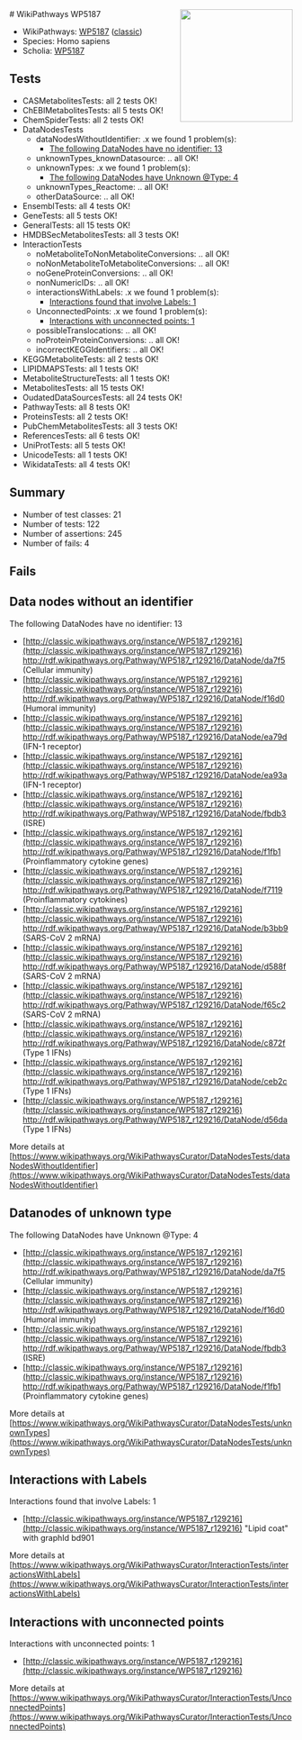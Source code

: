 <img style="float: right; width: 200px" src="https://upload.wikimedia.org/wikipedia/commons/thumb/8/83/Wplogo_with_text_500.png/640px-Wplogo_with_text_500.png" />
# WikiPathways WP5187

* WikiPathways: [WP5187](https://wikipathways.org/pathways/WP5187) ([classic](https://classic.wikipathways.org/instance/WP5187))
* Species: Homo sapiens
* Scholia: [WP5187](https://scholia.toolforge.org/wikipathways/WP5187)
## Tests
* CASMetabolitesTests: all 2 tests OK!
* ChEBIMetabolitesTests: all 5 tests OK!
* ChemSpiderTests: all 2 tests OK!
* DataNodesTests
    * dataNodesWithoutIdentifier: .x we found 1 problem(s):
        * [The following DataNodes have no identifier: 13](#8792c493)
    * unknownTypes_knownDatasource: .. all OK!
    * unknownTypes: .x we found 1 problem(s):
        * [The following DataNodes have Unknown @Type: 4](#839973e2)
    * unknownTypes_Reactome: .. all OK!
    * otherDataSource: .. all OK!
* EnsemblTests: all 4 tests OK!
* GeneTests: all 5 tests OK!
* GeneralTests: all 15 tests OK!
* HMDBSecMetabolitesTests: all 3 tests OK!
* InteractionTests
    * noMetaboliteToNonMetaboliteConversions: .. all OK!
    * noNonMetaboliteToMetaboliteConversions: .. all OK!
    * noGeneProteinConversions: .. all OK!
    * nonNumericIDs: .. all OK!
    * interactionsWithLabels: .x we found 1 problem(s):
        * [Interactions found that involve Labels: 1](#630d2678)
    * UnconnectedPoints: .x we found 1 problem(s):
        * [Interactions with unconnected points: 1](#35a61ad9)
    * possibleTranslocations: .. all OK!
    * noProteinProteinConversions: .. all OK!
    * incorrectKEGGIdentifiers: .. all OK!
* KEGGMetaboliteTests: all 2 tests OK!
* LIPIDMAPSTests: all 1 tests OK!
* MetaboliteStructureTests: all 1 tests OK!
* MetabolitesTests: all 15 tests OK!
* OudatedDataSourcesTests: all 24 tests OK!
* PathwayTests: all 8 tests OK!
* ProteinsTests: all 2 tests OK!
* PubChemMetabolitesTests: all 3 tests OK!
* ReferencesTests: all 6 tests OK!
* UniProtTests: all 5 tests OK!
* UnicodeTests: all 1 tests OK!
* WikidataTests: all 4 tests OK!


## Summary

* Number of test classes: 21
* Number of tests: 122
* Number of assertions: 245
* Number of fails: 4

## Fails

<a name="8792c493" />

## Data nodes without an identifier

The following DataNodes have no identifier: 13

* [http://classic.wikipathways.org/instance/WP5187_r129216](http://classic.wikipathways.org/instance/WP5187_r129216) http://rdf.wikipathways.org/Pathway/WP5187_r129216/DataNode/da7f5 (Cellular immunity)
* [http://classic.wikipathways.org/instance/WP5187_r129216](http://classic.wikipathways.org/instance/WP5187_r129216) http://rdf.wikipathways.org/Pathway/WP5187_r129216/DataNode/f16d0 (Humoral immunity)
* [http://classic.wikipathways.org/instance/WP5187_r129216](http://classic.wikipathways.org/instance/WP5187_r129216) http://rdf.wikipathways.org/Pathway/WP5187_r129216/DataNode/ea79d (IFN-1 receptor)
* [http://classic.wikipathways.org/instance/WP5187_r129216](http://classic.wikipathways.org/instance/WP5187_r129216) http://rdf.wikipathways.org/Pathway/WP5187_r129216/DataNode/ea93a (IFN-1 receptor)
* [http://classic.wikipathways.org/instance/WP5187_r129216](http://classic.wikipathways.org/instance/WP5187_r129216) http://rdf.wikipathways.org/Pathway/WP5187_r129216/DataNode/fbdb3 (ISRE)
* [http://classic.wikipathways.org/instance/WP5187_r129216](http://classic.wikipathways.org/instance/WP5187_r129216) http://rdf.wikipathways.org/Pathway/WP5187_r129216/DataNode/f1fb1 (Proinflammatory cytokine genes)
* [http://classic.wikipathways.org/instance/WP5187_r129216](http://classic.wikipathways.org/instance/WP5187_r129216) http://rdf.wikipathways.org/Pathway/WP5187_r129216/DataNode/f7119 (Proinflammatory cytokines)
* [http://classic.wikipathways.org/instance/WP5187_r129216](http://classic.wikipathways.org/instance/WP5187_r129216) http://rdf.wikipathways.org/Pathway/WP5187_r129216/DataNode/b3bb9 (SARS-CoV 2 mRNA)
* [http://classic.wikipathways.org/instance/WP5187_r129216](http://classic.wikipathways.org/instance/WP5187_r129216) http://rdf.wikipathways.org/Pathway/WP5187_r129216/DataNode/d588f (SARS-CoV 2 mRNA)
* [http://classic.wikipathways.org/instance/WP5187_r129216](http://classic.wikipathways.org/instance/WP5187_r129216) http://rdf.wikipathways.org/Pathway/WP5187_r129216/DataNode/f65c2 (SARS-CoV 2 mRNA)
* [http://classic.wikipathways.org/instance/WP5187_r129216](http://classic.wikipathways.org/instance/WP5187_r129216) http://rdf.wikipathways.org/Pathway/WP5187_r129216/DataNode/c872f (Type 1 IFNs)
* [http://classic.wikipathways.org/instance/WP5187_r129216](http://classic.wikipathways.org/instance/WP5187_r129216) http://rdf.wikipathways.org/Pathway/WP5187_r129216/DataNode/ceb2c (Type 1 IFNs)
* [http://classic.wikipathways.org/instance/WP5187_r129216](http://classic.wikipathways.org/instance/WP5187_r129216) http://rdf.wikipathways.org/Pathway/WP5187_r129216/DataNode/d56da (Type 1 IFNs)


More details at [https://www.wikipathways.org/WikiPathwaysCurator/DataNodesTests/dataNodesWithoutIdentifier](https://www.wikipathways.org/WikiPathwaysCurator/DataNodesTests/dataNodesWithoutIdentifier)

<a name="839973e2" />

## Datanodes of unknown type

The following DataNodes have Unknown @Type: 4

* [http://classic.wikipathways.org/instance/WP5187_r129216](http://classic.wikipathways.org/instance/WP5187_r129216) http://rdf.wikipathways.org/Pathway/WP5187_r129216/DataNode/da7f5 (Cellular immunity)
* [http://classic.wikipathways.org/instance/WP5187_r129216](http://classic.wikipathways.org/instance/WP5187_r129216) http://rdf.wikipathways.org/Pathway/WP5187_r129216/DataNode/f16d0 (Humoral immunity)
* [http://classic.wikipathways.org/instance/WP5187_r129216](http://classic.wikipathways.org/instance/WP5187_r129216) http://rdf.wikipathways.org/Pathway/WP5187_r129216/DataNode/fbdb3 (ISRE)
* [http://classic.wikipathways.org/instance/WP5187_r129216](http://classic.wikipathways.org/instance/WP5187_r129216) http://rdf.wikipathways.org/Pathway/WP5187_r129216/DataNode/f1fb1 (Proinflammatory cytokine genes)


More details at [https://www.wikipathways.org/WikiPathwaysCurator/DataNodesTests/unknownTypes](https://www.wikipathways.org/WikiPathwaysCurator/DataNodesTests/unknownTypes)

<a name="630d2678" />

## Interactions with Labels

Interactions found that involve Labels: 1

* [http://classic.wikipathways.org/instance/WP5187_r129216](http://classic.wikipathways.org/instance/WP5187_r129216) "Lipid coat" with graphId bd901


More details at [https://www.wikipathways.org/WikiPathwaysCurator/InteractionTests/interactionsWithLabels](https://www.wikipathways.org/WikiPathwaysCurator/InteractionTests/interactionsWithLabels)

<a name="35a61ad9" />

## Interactions with unconnected points

Interactions with unconnected points: 1

* [http://classic.wikipathways.org/instance/WP5187_r129216](http://classic.wikipathways.org/instance/WP5187_r129216)


More details at [https://www.wikipathways.org/WikiPathwaysCurator/InteractionTests/UnconnectedPoints](https://www.wikipathways.org/WikiPathwaysCurator/InteractionTests/UnconnectedPoints)

